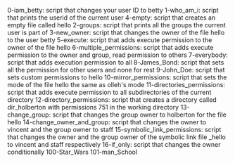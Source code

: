 0-iam_betty: script that changes your user ID to betty
1-who_am_i: script that prints the userid of the current user
4-empty: script that creates an empty file called hello
2-groups: script that prints all the groups the current user is part of
3-new_owner: script that changes the owner of the file hello to the user betty
5-execute: script that adds execute permission to the owner of the file hello
6-multiple_permissions: script that adds execute permission to the owner and group, read permission to others
7-everybody: script that adds execution permission to all
8-James_Bond: script that sets all the permission for other users and none for rest
9-John_Doe: script that sets custom permissions to hello
10-mirror_permissions: script that sets the mode of the file hello the same as olleh's mode
11-directories_permissions: script that adds execute permission to all subdirectories of the current directory
12-directory_permissions: script that creates a directory called dir_holberton with permissions 751 in the working directory
13-change_group: script that changes the group owner to holberton for the file hello
14-change_owner_and_group: script that changes the owner to vincent and the group owner to staff
15-symbolic_link_permissions: script that changes the owner and the group owner of the symbolic link file _hello to vincent and staff respectively
16-if_only: script that changes the owner conditionally
100-Star_Wars
101-man_School